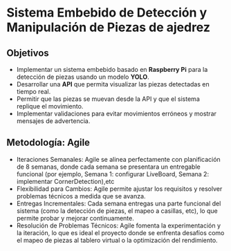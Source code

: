 # Sistema Embebido de Detección y Manipulación de Piezas de ajedrez

## Objetivos  
- Implementar un sistema embebido basado en **Raspberry Pi** para la detección de piezas usando un modelo **YOLO**.  
- Desarrollar una **API** que permita visualizar las piezas detectadas en tiempo real.  
- Permitir que las piezas se muevan desde la API y que el sistema replique el movimiento.  
- Implementar validaciones para evitar movimientos erróneos y mostrar mensajes de advertencia.
## Metodología: Agile 
- Iteraciones Semanales: Agile se alinea perfectamente con planificación de 8 semanas, donde cada semana se presentara un entregable funcional (por ejemplo, Semana 1: configurar LiveBoard, Semana 2: implementar CornerDetection),etc
- Flexibilidad para Cambios: Agile permite ajustar los requisitos y resolver problemas técnicos a medida que se avanza.
- Entregas Incrementales: Cada semana entregas una parte funcional del sistema (como la detección de piezas, el mapeo a casillas, etc), lo que permite probar y mejorar continuamente.
- Resolución de Problemas Técnicos: Agile fomenta la experimentación y la iteración, lo que es ideal el proyecto donde se enfrenta desafíos como el mapeo de piezas al tablero virtual o la optimización del rendimiento.


